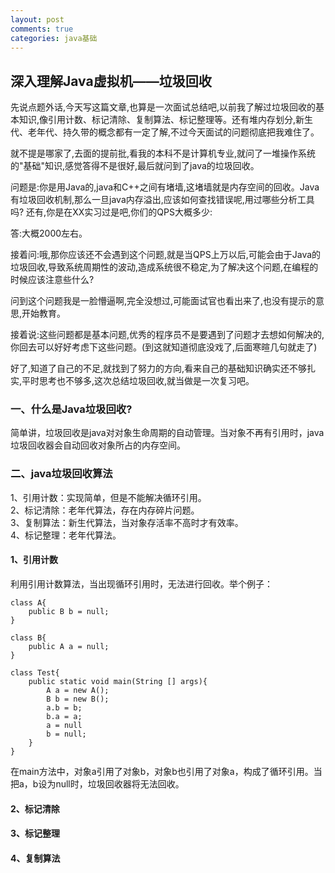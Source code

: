 ```yaml
---
layout: post
comments: true
categories: java基础
---
```


## 深入理解Java虚拟机——垃圾回收

先说点题外话,今天写这篇文章,也算是一次面试总结吧,以前我了解过垃圾回收的基本知识,像引用计数、标记清除、复制算法、标记整理等。还有堆内存划分,新生代、老年代、持久带的概念都有一定了解,不过今天面试的问题彻底把我难住了。

就不提是哪家了,去面的提前批,看我的本科不是计算机专业,就问了一堆操作系统的"基础"知识,感觉答得不是很好,最后就问到了java的垃圾回收。

问题是:你是用Java的,java和C++之间有堵墙,这堵墙就是内存空间的回收。Java有垃圾回收机制,那么一旦java内存溢出,应该如何查找错误呢,用过哪些分析工具吗?
还有,你是在XX实习过是吧,你们的QPS大概多少:

答:大概2000左右。

接着问:哦,那你应该还不会遇到这个问题,就是当QPS上万以后,可能会由于Java的垃圾回收,导致系统周期性的波动,造成系统很不稳定,为了解决这个问题,在编程的时候应该注意些什么?

问到这个问题我是一脸懵逼啊,完全没想过,可能面试官也看出来了,也没有提示的意思,开始教育。

接着说:这些问题都是基本问题,优秀的程序员不是要遇到了问题才去想如何解决的,你回去可以好好考虑下这些问题。(到这就知道彻底没戏了,后面寒暄几句就走了)

好了,知道了自己的不足,就找到了努力的方向,看来自己的基础知识确实还不够扎实,平时思考也不够多,这次总结垃圾回收,就当做是一次复习吧。

### 一、什么是Java垃圾回收?
简单讲，垃圾回收是java对对象生命周期的自动管理。当对象不再有引用时，java垃圾回收器会自动回收对象所占的内存空间。

### 二、java垃圾回收算法
1、引用计数：实现简单，但是不能解决循环引用。  
2、标记清除：老年代算法，存在内存碎片问题。  
3、复制算法：新生代算法，当对象存活率不高时才有效率。  
4、标记整理：老年代算法。

#### 1、引用计数
利用引用计数算法，当出现循环引用时，无法进行回收。举个例子：
```
class A{
    public B b = null;
}

class B{
    public A a = null;
}

class Test{
    public static void main(String [] args){
        A a = new A();
        B b = new B();
        a.b = b;
        b.a = a;
        a = null
        b = null;
    }
}
```
在main方法中，对象a引用了对象b，对象b也引用了对象a，构成了循环引用。当把a，b设为null时，垃圾回收器将无法回收。

#### 2、标记清除

#### 3、标记整理

#### 4、复制算法
